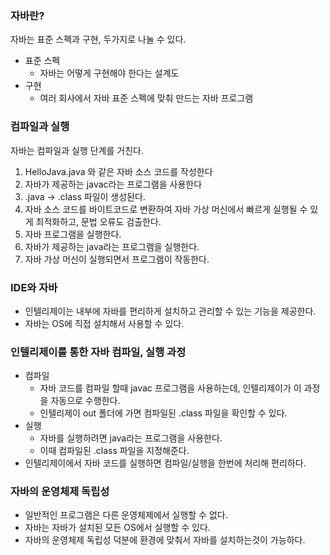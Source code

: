 ### 자바란?
자바는 표준 스펙과 구현, 두가지로 나눌 수 있다.
- 표준 스펙
    - 자바는 어떻게 구현해야 한다는 설계도
- 구현
    - 여러 회사에서 자바 표준 스펙에 맞춰 만드는 자바 프로그램

### 컴파일과 실행
자바는 컴파일과 실행 단계를 거친다.
1. HelloJava.java 와 같은 자바 소스 코드를 작성한다
2. 자바가 제공하는 javac라는 프로그램을 사용한다
3. .java -> .class 파일이 생성된다.
4. 자바 소스 코드를 바이트코드로 변환하여 자바 가상 머신에서 빠르게 실행될 수 있게 최적화하고, 문법 오류도 검출한다.
5. 자바 프로그램을 실행한다.
6. 자바가 제공하는 java라는 프로그램을 실행한다.
7. 자바 가상 머신이 실행되면서 프로그램이 작동한다.

### IDE와 자바
- 인텔리제이는 내부에 자바를 편리하게 설치하고 관리할 수 있는 기능을 제공한다.
- 자바는 OS에 직접 설치해서 사용할 수 있다.

### 인텔리제이를 통한 자바 컴파일, 실행 과정
- 컴파일
  - 자바 코드를 컴파일 할때 javac 프로그램을 사용하는데, 인텔리제이가 이 과정을 자동으로 수행한다.
  - 인텔리제이 out 폴더에 가면 컴파일된 .class 파일을 확인할 수 있다.
- 실행
  - 자바를 실행하려면 java라는 프로그램을 사용한다.
  - 이때 컴파일된 .class 파일을 지정해준다.
- 인텔리제이에서 자바 코드를 실행하면 컴파일/실행을 한번에 처리해 편리하다.

### 자바의 운영체제 독립성
- 일반적인 프로그램은 다른 운영체제에서 실행할 수 없다.
- 자바는 자바가 설치된 모든 OS에서 실행할 수 있다.
- 자바의 운영체제 독립성 덕분에 환경에 맞춰서 자바를 설치하는것이 가능하다.